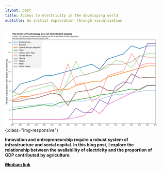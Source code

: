 ```yaml
---
layout: post
title: Access to electricity in the developing world
subtitle: An initial exploration through visualization
---
```



![electricity](/img/electricity.png){:class="img-responsive"}


**Innovation and entrepreneurship require a robust system of infrastructure and social capital. In this blog post, I explore the relationship between the availability of electricity and the proportion of GDP contributed by agriculture.**



[**Medium link**](https://medium.com/@will.cotton4/access-to-electricity-in-the-developing-world-be32203c823d)
